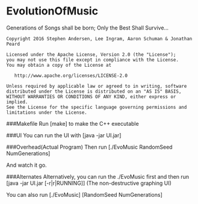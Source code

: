 # EvolutionOfMusic
Generations of Songs shall be born; Only the Best Shall Survive...
  
  
  
    Copyright 2016 Stephen Andersen, Lee Ingram, Aaron Schuman & Jonathan Peard

    Licensed under the Apache License, Version 2.0 (the "License");
    you may not use this file except in compliance with the License.
    You may obtain a copy of the License at

       http://www.apache.org/licenses/LICENSE-2.0

    Unless required by applicable law or agreed to in writing, software
    distributed under the License is distributed on an "AS IS" BASIS,
    WITHOUT WARRANTIES OR CONDITIONS OF ANY KIND, either express or implied.
    See the License for the specific language governing permissions and
    limitations under the License.

###Makefile
Run
   [make]
to make the C++ executable

###UI
You can run the UI with
    [java -jar UI.jar]
    
###Overhead(Actual Program)
Then run
    [./EvoMusic RandomSeed NumGenerations]
    
And watch it go.

###Alternates
Alternatively, you can run the ./EvoMusic first and then run
    [java -jar UI.jar [-r|r|RUNNING]]
(The non-destructive graphing UI)

You can also run
      [./EvoMusic]
      [RandomSeed NumGenerations]
